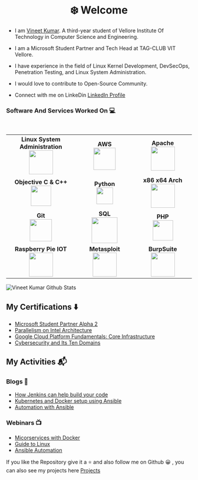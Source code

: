 <h1 align="center"> ❄️ Welcome </h1>


* I am [Vineet Kumar](https://www.linkedin.com/in/-vineet/). A third-year student of Vellore Institute Of Technology in Computer Science and Engineering.

* I am a Microsoft Student Partner and Tech Head at TAG-CLUB VIT Vellore.

* I have experience in the field of Linux Kernel Development, DevSecOps, Penetration Testing, and Linux System Administration.

* I would love to contribute to Open-Source Community.

* Connect with me on LinkeDin [LinkedIn Profile](https://www.linkedin.com/in/-vineet/)


### Software And Services Worked On :computer:

<br>
<table>
<tbody>
 <tr>
<td align="center" width="20%">
<span><b><center>Linux System Administration</center></b></span> 
<img height=65px src="https://upload.wikimedia.org/wikipedia/commons/a/af/Tux.png"> 
</td>

<td align="center" width="20%">
<span><b><center>AWS</center></b></span> 
<img height=60px src="https://encrypted-tbn0.gstatic.com/images?q=tbn%3AANd9GcQV9AyEyvrlIJLOfbxFLfOr03Qy5gRL0txWMQ&usqp=CAU"> 
</td>

<td align="center" width="20%">
<span><b><center>Apache</center></b></span> 
<img height=65px src="https://upload.wikimedia.org/wikipedia/commons/thumb/d/db/Apache_Software_Foundation_Logo_%282016%29.svg/640px-Apache_Software_Foundation_Logo_%282016%29.svg.png"> 
</td>
</tr>



<tr>
<td align="center" width="20%">
<span><b><center>Objective C & C++</center></b></span> 
<img height=55px src="https://financesonline.com/uploads/2019/08/Microsoft-Visual-Studio-logo1.png"> 
</td>

<td align="center" width="20%">
<span><b><center>Python</center></b></span> 
<img height=45px src="http://www.pngall.com/wp-content/uploads/2016/05/Python-Logo-PNG.png"> 
</td>

<td align="center" width="20%">
<span><b><center>x86 x64 Arch</center></b></span> 
<img height=65px src="https://hackr.io/tutorials/assembly-language/logo-assembly-language.svg?ver=1587718148"> 
</td>
</tr>



<tr>
<td align="center" width="20%">
<span><b><center>Git</center></b></span> 
<img height=60px src="https://git-scm.com/images/logos/downloads/Git-Logo-2Color.png"> 
</td>

<td align="center" width="20%">
 <span><b><center>SQL</center></b></span> 
<img height=70px src="https://www.macworld.co.uk/cmsdata/features/3638150/setup_learn_sql_mac_thumb1200_4-3.jpg"> 
</td>
<td align="center" width="20%">
<span><b><center>PHP</center></b></span> 
<img height=55px src="https://cdn.freebiesupply.com/logos/large/2x/php-1-logo-png-transparent.png"> 
</td>
</tr>



<tr>
 <td align="center" width="20%">
<span><b><center>Raspberry Pie IOT</center></b></span> 
<img height=65px src="https://www.kali.org/wp-content/uploads/revslider/last/RASPBERRY_PI_A_PLUS_01.png"> 
</td>
 
<td align="center" width="20%">
 <span><b><center>Metasploit</center></b></span> 
<img height=65px src="https://www.kali.org/wp-content/uploads/revslider/last/kali-metasploit-256.png"> 
</td>

<td align="center" width="20%">
<span><b><center>BurpSuite</center></b></span> 
<img height=65px src="https://www.kali.org/wp-content/uploads/revslider/last/burpsuite.png"> 
</td>
</tr>

</tbody>
</table>


 
![Vineet Kumar Github Stats](https://github-readme-stats.vercel.app/api?username=heisenberg-official&show_icons=true)
## My Certifications :arrow_down:

- [Microsoft Student Partner Alpha 2](https://studentpartners.microsoft.com/en-us/Account/DisplayMSPCertificate?url=3d1e094e3a344fb78220cd3567500998)
- [Parallelism on Intel Architecture](https://www.coursera.org/account/accomplishments/verify/W6L5AWMYBXJB)
- [Google Cloud Platform Fundamentals: Core Infrastructure](https://www.coursera.org/account/accomplishments/records/3M6GK49TTDUR) 
- [Cybersecurity and Its Ten Domains](https://www.coursera.org/account/accomplishments/verify/PHQKZPG9GRDN) 


## My Activities :mailbox_with_mail:

### Blogs :open_book:

- [How Jenkins can help build your code](https://medium.com/@diptochakrabarty/how-jenkins-can-actually-help-you-build-your-code-with-every-commit-5b9b1278f12f)
- [Kubernetes and Docker setup using Ansible](https://medium.com/codechef-vit/docker-and-kubernetes-setup-using-ansible-3d7e8f77fbfa)
- [Automation with Ansible](https://medium.com/@diptochakrabarty/automation-with-ansible-2ae27fc94947)

### Webinars :tv:

- [Micorservices with Docker](https://www.youtube.com/watch?v=Xs93YLgYJis&t=1989s)
- [Guide to Linux](https://www.youtube.com/watch?v=t1HOY7Rp6xU)
- [Ansible Automation](https://www.youtube.com/watch?v=r2sZ_aWU8h8)


If you like the Repository give it a :star: and also follow me on Github :grinning: , you can also see my projects here [Projects](https://github.com/DiptoChakrabarty/DiptoChakrabarty/blob/master/Projects.md)
